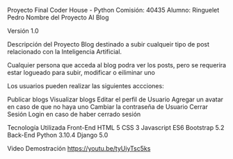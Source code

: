 Proyecto Final Coder House - Python
Comisión: 40435
Alumno: Ringuelet Pedro
Nombre del Proyecto
AI Blog

Versión
1.0

Descripción del Proyecto
Blog destinado a subir cualqueir tipo de post relacionado con la Inteligencia Artificial.

Cualquier persona que acceda al blog podra ver los posts, pero se requerira estar logueado para subir, modificar o eiliminar uno

Los usuarios pueden realizar las siguientes accciones:

Publicar blogs
Visualizar blogs
Editar el perfil de Usuario
Agregar un avatar en caso de que no haya uno
Cambiar la contraseña de Usuario
Cerrar Sesión
Login en caso de haber cerrado sesión

Tecnología Utilizada
Front-End
HTML 5
CSS 3
Javascript ES6
Bootstrap 5.2
Back-End
Python 3.10.4
Django 5.0

Video Demostración
https://youtu.be/tyUiyTsc5ks
